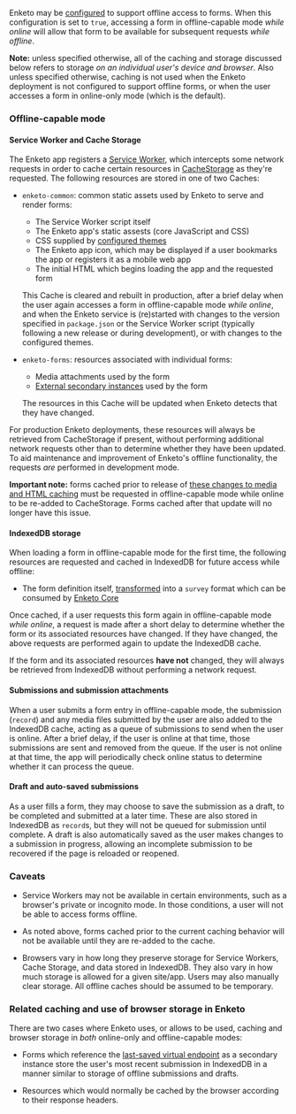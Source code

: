 Enketo may be [configured](./tutorial-10-configure.html#offline-enabled) to support offline access to forms. When this configuration is set to `true`, accessing a form in offline-capable mode _while online_ will allow that form to be available for subsequent requests _while offline_.

**Note:** unless specified otherwise, all of the caching and storage discussed below refers to storage _on an individual user's device and browser_. Also unless specified otherwise, caching is not used when the Enketo deployment is not configured to support offline forms, or when the user accesses a form in online-only mode (which is the default).

### Offline-capable mode

#### Service Worker and Cache Storage

The Enketo app registers a [Service Worker](https://developer.mozilla.org/en-US/docs/Web/API/Service_Worker_API), which intercepts some network requests in order to cache certain resources in [CacheStorage](https://developer.mozilla.org/en-US/docs/Web/API/CacheStorage) as they're requested. The following resources are stored in one of two Caches:

-   `enketo-common`: common static assets used by Enketo to serve and render forms:

    -   The Service Worker script itself
    -   The Enketo app's static assests (core JavaScript and CSS)
    -   CSS supplied by [configured themes](./tutorial-10-configure.html#themes-supported)
    -   The Enketo app icon, which may be displayed if a user bookmarks the app or registers it as a mobile web app
    -   The initial HTML which begins loading the app and the requested form

    This Cache is cleared and rebuilt in production, after a brief delay when the user again accesses a form in offline-capable mode _while online_, and when the Enketo service is (re)started with changes to the version specified in `package.json` or the Service Worker script (typically following a new release or during development), or with changes to the configured themes.

-   `enketo-forms`: resources associated with individual forms:

    -   Media attachments used by the form
    -   [External secondary instances](https://getodk.github.io/xforms-spec/#secondary-instances---external) used by the form

    The resources in this Cache will be updated when Enketo detects that they have changed.

For production Enketo deployments, these resources will always be retrieved from CacheStorage if present, without performing additional network requests other than to determine whether they have been updated. To aid maintenance and improvement of Enketo's offline functionality, the requests _are_ performed in development mode.

**Important note:** forms cached prior to release of [these changes to media and HTML caching](https://github.com/enketo/enketo-express/pull/465) must be requested in offline-capable mode while online to be re-added to CacheStorage. Forms cached after that update will no longer have this issue.

#### IndexedDB storage

When loading a form in offline-capable mode for the first time, the following resources are requested and cached in IndexedDB for future access while offline:

-   The form definition itself, [transformed](https://github.com/enketo/enketo-transformer) into a `survey` format which can be consumed by [Enketo Core](https://github.com/enketo/enketo-core)

Once cached, if a user requests this form again in offline-capable mode _while online_, a request is made after a short delay to determine whether the form or its associated resources have changed. If they have changed, the above requests are performed again to update the IndexedDB cache.

If the form and its associated resources **have not** changed, they will always be retrieved from IndexedDB without performing a network request.

#### Submissions and submission attachments

When a user submits a form entry in offline-capable mode, the submission (`record`) and any media files submitted by the user are also added to the IndexedDB cache, acting as a queue of submissions to send when the user is online. After a brief delay, if the user is online at that time, those submissions are sent and removed from the queue. If the user is not online at that time, the app will periodically check online status to determine whether it can process the queue.

#### Draft and auto-saved submissions

As a user fills a form, they may choose to save the submission as a draft, to be completed and submitted at a later time. These are also stored in IndexedDB as `record`s, but they will not be queued for submission until complete. A draft is also automatically saved as the user makes changes to a submission in progress, allowing an incomplete submission to be recovered if the page is reloaded or reopened.

### Caveats

-   Service Workers may not be available in certain environments, such as a browser's private or incognito mode. In those conditions, a user will not be able to access forms offline.

-   As noted above, forms cached prior to the current caching behavior will not be available until they are re-added to the cache.

-   Browsers vary in how long they preserve storage for Service Workers, Cache Storage, and data stored in IndexedDB. They also vary in how much storage is allowed for a given site/app. Users may also manually clear storage. All offline caches should be assumed to be temporary.

### Related caching and use of browser storage in Enketo

There are two cases where Enketo uses, or allows to be used, caching and browser storage in _both_ online-only and offline-capable modes:

-   Forms which reference the [last-saved virtual endpoint](https://getodk.github.io/xforms-spec/#virtual-endpoints) as a secondary instance store the user's most recent submission in IndexedDB in a manner similar to storage of offline submissions and drafts.

-   Resources which would normally be cached by the browser according to their response headers.
